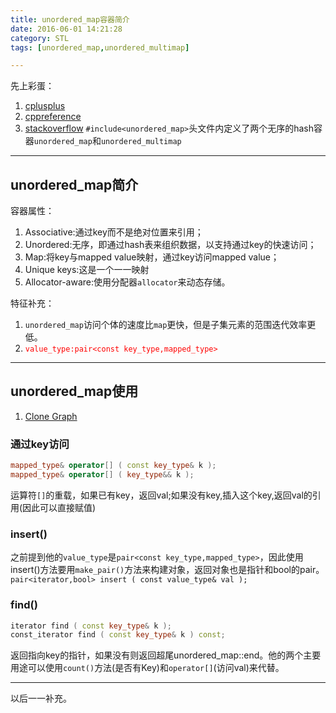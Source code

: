 ```yaml
---
title: unordered_map容器简介
date: 2016-06-01 14:21:28
category: STL
tags: [unordered_map,unordered_multimap]

---
```


先上彩蛋：
1. [cplusplus](http://www.cplusplus.com/)
2. [cppreference](http://en.cppreference.com/w/)
3. [stackoverflow](http://stackoverflow.com/)
`#include<unordered_map>`头文件内定义了两个无序的hash容器`unordered_map`和`unordered_multimap`

---

## unordered_map简介

容器属性：
1. Associative:通过key而不是绝对位置来引用；
2. Unordered:无序，即通过hash表来组织数据，以支持通过key的快速访问；
3. Map:将key与mapped value映射，通过key访问mapped value；
4. Unique keys:这是一个一一映射
5. Allocator-aware:使用分配器`allocator`来动态存储。

特征补充：
1. `unordered_map`访问个体的速度比`map`更快，但是子集元素的范围迭代效率更低。
2. <font color = red>`value_type:pair<const key_type,mapped_type>`</font>

---

## unordered_map使用

1. [Clone Graph][1]

[1]:https://github.com/applefishsky009/LeetCode/blob/master/133%20-%20Clone%20Graph/133%20-%20Clone%20Graph(BFS).cpp

### 通过key访问
```C++
mapped_type& operator[] ( const key_type& k );
mapped_type& operator[] ( key_type&& k );
```
运算符`[]`的重载，如果已有key，返回val;如果没有key,插入这个key,返回val的引用(因此可以直接赋值)

### insert()
之前提到他的`value_type`是`pair<const key_type,mapped_type>`，因此使用insert()方法要用`make_pair()`方法来构建对象，返回对象也是指针和bool的pair。
`pair<iterator,bool> insert ( const value_type& val );`

### find()
```C++
iterator find ( const key_type& k );
const_iterator find ( const key_type& k ) const;
```
返回指向key的指针，如果没有则返回超尾unordered_map::end。他的两个主要用途可以使用`count()`方法(是否有Key)和`operator[]`(访问val)来代替。

---

以后一一补充。